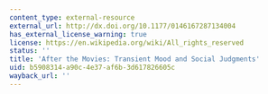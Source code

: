 ```yaml
---
content_type: external-resource
external_url: http://dx.doi.org/10.1177/0146167287134004
has_external_license_warning: true
license: https://en.wikipedia.org/wiki/All_rights_reserved
status: ''
title: 'After the Movies: Transient Mood and Social Judgments'
uid: b5908314-a90c-4e37-af6b-3d617826605c
wayback_url: ''
---
```

